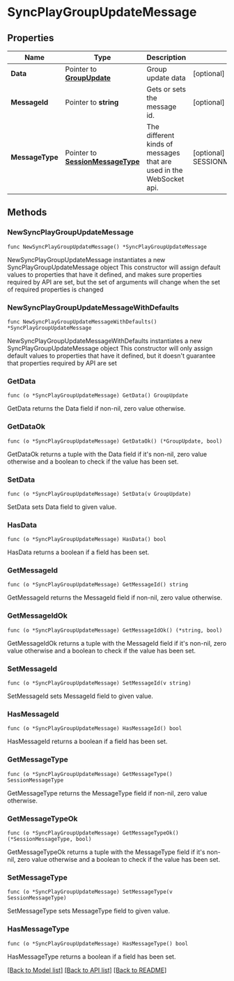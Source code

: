 # SyncPlayGroupUpdateMessage

## Properties

Name | Type | Description | Notes
------------ | ------------- | ------------- | -------------
**Data** | Pointer to [**GroupUpdate**](GroupUpdate.md) | Group update data | [optional] 
**MessageId** | Pointer to **string** | Gets or sets the message id. | [optional] 
**MessageType** | Pointer to [**SessionMessageType**](SessionMessageType.md) | The different kinds of messages that are used in the WebSocket api. | [optional] [readonly] [default to SESSIONMESSAGETYPE_SYNC_PLAY_GROUP_UPDATE]

## Methods

### NewSyncPlayGroupUpdateMessage

`func NewSyncPlayGroupUpdateMessage() *SyncPlayGroupUpdateMessage`

NewSyncPlayGroupUpdateMessage instantiates a new SyncPlayGroupUpdateMessage object
This constructor will assign default values to properties that have it defined,
and makes sure properties required by API are set, but the set of arguments
will change when the set of required properties is changed

### NewSyncPlayGroupUpdateMessageWithDefaults

`func NewSyncPlayGroupUpdateMessageWithDefaults() *SyncPlayGroupUpdateMessage`

NewSyncPlayGroupUpdateMessageWithDefaults instantiates a new SyncPlayGroupUpdateMessage object
This constructor will only assign default values to properties that have it defined,
but it doesn't guarantee that properties required by API are set

### GetData

`func (o *SyncPlayGroupUpdateMessage) GetData() GroupUpdate`

GetData returns the Data field if non-nil, zero value otherwise.

### GetDataOk

`func (o *SyncPlayGroupUpdateMessage) GetDataOk() (*GroupUpdate, bool)`

GetDataOk returns a tuple with the Data field if it's non-nil, zero value otherwise
and a boolean to check if the value has been set.

### SetData

`func (o *SyncPlayGroupUpdateMessage) SetData(v GroupUpdate)`

SetData sets Data field to given value.

### HasData

`func (o *SyncPlayGroupUpdateMessage) HasData() bool`

HasData returns a boolean if a field has been set.

### GetMessageId

`func (o *SyncPlayGroupUpdateMessage) GetMessageId() string`

GetMessageId returns the MessageId field if non-nil, zero value otherwise.

### GetMessageIdOk

`func (o *SyncPlayGroupUpdateMessage) GetMessageIdOk() (*string, bool)`

GetMessageIdOk returns a tuple with the MessageId field if it's non-nil, zero value otherwise
and a boolean to check if the value has been set.

### SetMessageId

`func (o *SyncPlayGroupUpdateMessage) SetMessageId(v string)`

SetMessageId sets MessageId field to given value.

### HasMessageId

`func (o *SyncPlayGroupUpdateMessage) HasMessageId() bool`

HasMessageId returns a boolean if a field has been set.

### GetMessageType

`func (o *SyncPlayGroupUpdateMessage) GetMessageType() SessionMessageType`

GetMessageType returns the MessageType field if non-nil, zero value otherwise.

### GetMessageTypeOk

`func (o *SyncPlayGroupUpdateMessage) GetMessageTypeOk() (*SessionMessageType, bool)`

GetMessageTypeOk returns a tuple with the MessageType field if it's non-nil, zero value otherwise
and a boolean to check if the value has been set.

### SetMessageType

`func (o *SyncPlayGroupUpdateMessage) SetMessageType(v SessionMessageType)`

SetMessageType sets MessageType field to given value.

### HasMessageType

`func (o *SyncPlayGroupUpdateMessage) HasMessageType() bool`

HasMessageType returns a boolean if a field has been set.


[[Back to Model list]](../README.md#documentation-for-models) [[Back to API list]](../README.md#documentation-for-api-endpoints) [[Back to README]](../README.md)


